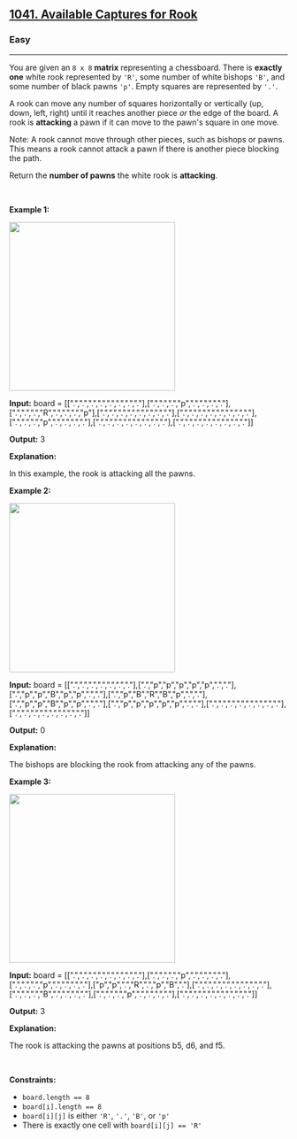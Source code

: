 <h2><a href="https://leetcode.com/problems/available-captures-for-rook">1041. Available Captures for Rook</a></h2><h3>Easy</h3><hr><p>You are given an <code>8 x 8</code> <strong>matrix</strong> representing a chessboard. There is <strong>exactly one</strong> white rook represented by <code>&#39;R&#39;</code>, some number of white bishops <code>&#39;B&#39;</code>, and some number of black pawns <code>&#39;p&#39;</code>. Empty squares are represented by <code>&#39;.&#39;</code>.</p>

<p>A rook can move any number of squares horizontally or vertically (up, down, left, right) until it reaches another piece <em>or</em> the edge of the board. A rook is <strong>attacking</strong> a pawn if it can move to the pawn&#39;s square in one move.</p>

<p>Note: A rook cannot move through other pieces, such as bishops or pawns. This means a rook cannot attack a pawn if there is another piece blocking the path.</p>

<p>Return the <strong>number of pawns</strong> the white rook is <strong>attacking</strong>.</p>

<p>&nbsp;</p>
<p><strong class="example">Example 1:</strong></p>
<img alt="" src="https://assets.leetcode.com/uploads/2019/02/20/1253_example_1_improved.PNG" style="width: 300px; height: 305px;" />
<div class="example-block">
<p><strong>Input:</strong> <span class="example-io">board = [[&quot;.&quot;,&quot;.&quot;,&quot;.&quot;,&quot;.&quot;,&quot;.&quot;,&quot;.&quot;,&quot;.&quot;,&quot;.&quot;],[&quot;.&quot;,&quot;.&quot;,&quot;.&quot;,&quot;p&quot;,&quot;.&quot;,&quot;.&quot;,&quot;.&quot;,&quot;.&quot;],[&quot;.&quot;,&quot;.&quot;,&quot;.&quot;,&quot;R&quot;,&quot;.&quot;,&quot;.&quot;,&quot;.&quot;,&quot;p&quot;],[&quot;.&quot;,&quot;.&quot;,&quot;.&quot;,&quot;.&quot;,&quot;.&quot;,&quot;.&quot;,&quot;.&quot;,&quot;.&quot;],[&quot;.&quot;,&quot;.&quot;,&quot;.&quot;,&quot;.&quot;,&quot;.&quot;,&quot;.&quot;,&quot;.&quot;,&quot;.&quot;],[&quot;.&quot;,&quot;.&quot;,&quot;.&quot;,&quot;p&quot;,&quot;.&quot;,&quot;.&quot;,&quot;.&quot;,&quot;.&quot;],[&quot;.&quot;,&quot;.&quot;,&quot;.&quot;,&quot;.&quot;,&quot;.&quot;,&quot;.&quot;,&quot;.&quot;,&quot;.&quot;],[&quot;.&quot;,&quot;.&quot;,&quot;.&quot;,&quot;.&quot;,&quot;.&quot;,&quot;.&quot;,&quot;.&quot;,&quot;.&quot;]]</span></p>

<p><strong>Output:</strong> <span class="example-io">3</span></p>

<p><strong>Explanation:</strong></p>

<p>In this example, the rook is attacking all the pawns.</p>
</div>

<p><strong class="example">Example 2:</strong></p>
<img alt="" src="https://assets.leetcode.com/uploads/2019/02/19/1253_example_2_improved.PNG" style="width: 300px; height: 306px;" />
<div class="example-block">
<p><strong>Input:</strong> <span class="example-io">board = [[&quot;.&quot;,&quot;.&quot;,&quot;.&quot;,&quot;.&quot;,&quot;.&quot;,&quot;.&quot;,&quot;.&quot;],[&quot;.&quot;,&quot;p&quot;,&quot;p&quot;,&quot;p&quot;,&quot;p&quot;,&quot;p&quot;,&quot;.&quot;,&quot;.&quot;],[&quot;.&quot;,&quot;p&quot;,&quot;p&quot;,&quot;B&quot;,&quot;p&quot;,&quot;p&quot;,&quot;.&quot;,&quot;.&quot;],[&quot;.&quot;,&quot;p&quot;,&quot;B&quot;,&quot;R&quot;,&quot;B&quot;,&quot;p&quot;,&quot;.&quot;,&quot;.&quot;],[&quot;.&quot;,&quot;p&quot;,&quot;p&quot;,&quot;B&quot;,&quot;p&quot;,&quot;p&quot;,&quot;.&quot;,&quot;.&quot;],[&quot;.&quot;,&quot;p&quot;,&quot;p&quot;,&quot;p&quot;,&quot;p&quot;,&quot;p&quot;,&quot;.&quot;,&quot;.&quot;],[&quot;.&quot;,&quot;.&quot;,&quot;.&quot;,&quot;.&quot;,&quot;.&quot;,&quot;.&quot;,&quot;.&quot;,&quot;.&quot;],[&quot;.&quot;,&quot;.&quot;,&quot;.&quot;,&quot;.&quot;,&quot;.&quot;,&quot;.&quot;,&quot;.&quot;,&quot;.&quot;]]</span></p>

<p><strong>Output:</strong> <span class="example-io">0</span></p>

<p><strong>Explanation:</strong></p>

<p>The bishops are blocking the rook from attacking any of the pawns.</p>
</div>

<p><strong class="example">Example 3:</strong></p>
<img alt="" src="https://assets.leetcode.com/uploads/2019/02/20/1253_example_3_improved.PNG" style="width: 300px; height: 305px;" />
<div class="example-block">
<p><strong>Input:</strong> <span class="example-io">board = [[&quot;.&quot;,&quot;.&quot;,&quot;.&quot;,&quot;.&quot;,&quot;.&quot;,&quot;.&quot;,&quot;.&quot;,&quot;.&quot;],[&quot;.&quot;,&quot;.&quot;,&quot;.&quot;,&quot;p&quot;,&quot;.&quot;,&quot;.&quot;,&quot;.&quot;,&quot;.&quot;],[&quot;.&quot;,&quot;.&quot;,&quot;.&quot;,&quot;p&quot;,&quot;.&quot;,&quot;.&quot;,&quot;.&quot;,&quot;.&quot;],[&quot;p&quot;,&quot;p&quot;,&quot;.&quot;,&quot;R&quot;,&quot;.&quot;,&quot;p&quot;,&quot;B&quot;,&quot;.&quot;],[&quot;.&quot;,&quot;.&quot;,&quot;.&quot;,&quot;.&quot;,&quot;.&quot;,&quot;.&quot;,&quot;.&quot;,&quot;.&quot;],[&quot;.&quot;,&quot;.&quot;,&quot;.&quot;,&quot;B&quot;,&quot;.&quot;,&quot;.&quot;,&quot;.&quot;,&quot;.&quot;],[&quot;.&quot;,&quot;.&quot;,&quot;.&quot;,&quot;p&quot;,&quot;.&quot;,&quot;.&quot;,&quot;.&quot;,&quot;.&quot;],[&quot;.&quot;,&quot;.&quot;,&quot;.&quot;,&quot;.&quot;,&quot;.&quot;,&quot;.&quot;,&quot;.&quot;,&quot;.&quot;]]</span></p>

<p><strong>Output:</strong> <span class="example-io">3</span></p>

<p><strong>Explanation:</strong></p>

<p>The rook is attacking the pawns at positions b5, d6, and f5.</p>
</div>

<p>&nbsp;</p>
<p><strong>Constraints:</strong></p>

<ul>
	<li><code>board.length == 8</code></li>
	<li><code>board[i].length == 8</code></li>
	<li><code>board[i][j]</code> is either <code>&#39;R&#39;</code>, <code>&#39;.&#39;</code>, <code>&#39;B&#39;</code>, or <code>&#39;p&#39;</code></li>
	<li>There is exactly one cell with <code>board[i][j] == &#39;R&#39;</code></li>
</ul>

